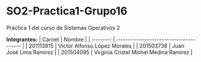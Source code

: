 # SO2-Practica1-Grupo16
 Práctica 1 del curso de Sistemas Operativos 2

 **Integrantes:**
 | Carnet    | Nombre                                  |
 | :-------: | :-------------------------------------- |
 | 201113915 | Victor Alfonso López Morales            |
 | 201503738 | Juan José Lima Ramirez                  |
 | 201504095 | Virginia Cristel Mishel Medina Ramírez  |
